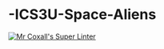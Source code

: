 # -ICS3U-Space-Aliens
[![Mr Coxall's Super Linter](https://github.comICS3C-Programming-BoluwatifeD/-ICS3U-Space-Aliens/workflows/Mr%20Coxall's%20Super%20Linter/badge.svg)](https://github.com/ICS3C-Programming-BoluwatifeD/-ICS3U-Space-Aliens/actions/)
